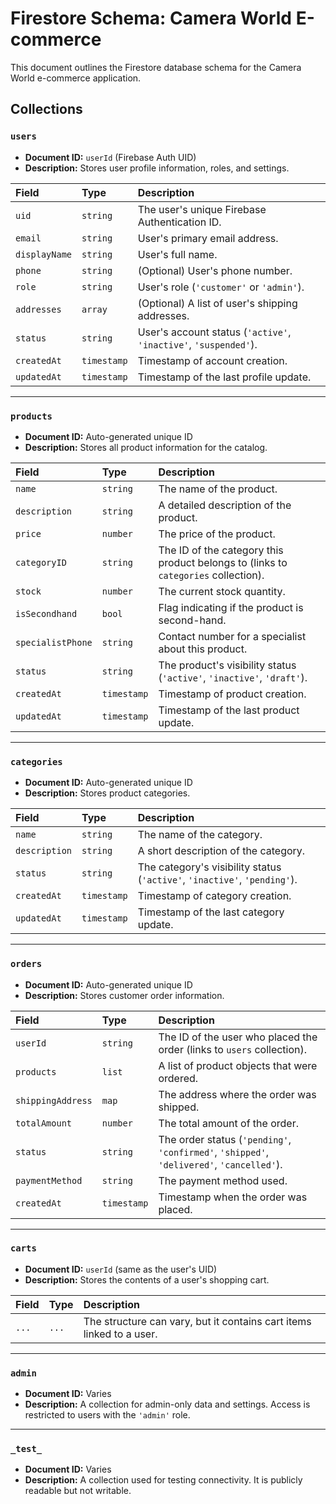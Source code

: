 # Firestore Schema: Camera World E-commerce

This document outlines the Firestore database schema for the Camera World e-commerce application.

## Collections

### `users`

*   **Document ID:** `userId` (Firebase Auth UID)
*   **Description:** Stores user profile information, roles, and settings.

| Field | Type | Description |
| :--- | :--- | :--- |
| `uid` | `string` | The user's unique Firebase Authentication ID. |
| `email` | `string` | User's primary email address. |
| `displayName` | `string` | User's full name. |
| `phone` | `string` | (Optional) User's phone number. |
| `role` | `string` | User's role (`'customer'` or `'admin'`). |
| `addresses` | `array` | (Optional) A list of user's shipping addresses. |
| `status` | `string` | User's account status (`'active'`, `'inactive'`, `'suspended'`). |
| `createdAt` | `timestamp` | Timestamp of account creation. |
| `updatedAt` | `timestamp` | Timestamp of the last profile update. |

---

### `products`

*   **Document ID:** Auto-generated unique ID
*   **Description:** Stores all product information for the catalog.

| Field | Type | Description |
| :--- | :--- | :--- |
| `name` | `string` | The name of the product. |
| `description` | `string` | A detailed description of the product. |
| `price` | `number` | The price of the product. |
| `categoryID` | `string` | The ID of the category this product belongs to (links to `categories` collection). |
| `stock` | `number` | The current stock quantity. |
| `isSecondhand` | `bool` | Flag indicating if the product is second-hand. |
| `specialistPhone`| `string` | Contact number for a specialist about this product. |
| `status` | `string` | The product's visibility status (`'active'`, `'inactive'`, `'draft'`). |
| `createdAt` | `timestamp` | Timestamp of product creation. |
| `updatedAt` | `timestamp` | Timestamp of the last product update. |

---

### `categories`

*   **Document ID:** Auto-generated unique ID
*   **Description:** Stores product categories.

| Field | Type | Description |
| :--- | :--- | :--- |
| `name` | `string` | The name of the category. |
| `description` | `string` | A short description of the category. |
| `status` | `string` | The category's visibility status (`'active'`, `'inactive'`, `'pending'`). |
| `createdAt` | `timestamp` | Timestamp of category creation. |
| `updatedAt` | `timestamp` | Timestamp of the last category update. |

---

### `orders`

*   **Document ID:** Auto-generated unique ID
*   **Description:** Stores customer order information.

| Field | Type | Description |
| :--- | :--- | :--- |
| `userId` | `string` | The ID of the user who placed the order (links to `users` collection). |
| `products` | `list` | A list of product objects that were ordered. |
| `shippingAddress`| `map` | The address where the order was shipped. |
| `totalAmount` | `number` | The total amount of the order. |
| `status` | `string` | The order status (`'pending'`, `'confirmed'`, `'shipped'`, `'delivered'`, `'cancelled'`). |
| `paymentMethod` | `string` | The payment method used. |
| `createdAt` | `timestamp` | Timestamp when the order was placed. |

---

### `carts`

*   **Document ID:** `userId` (same as the user's UID)
*   **Description:** Stores the contents of a user's shopping cart.

| Field | Type | Description |
| :--- | :--- | :--- |
| `...` | `...` | The structure can vary, but it contains cart items linked to a user. |

---

### `admin`

*   **Document ID:** Varies
*   **Description:** A collection for admin-only data and settings. Access is restricted to users with the `'admin'` role.

---

### `_test_`

*   **Document ID:** Varies
*   **Description:** A collection used for testing connectivity. It is publicly readable but not writable.
